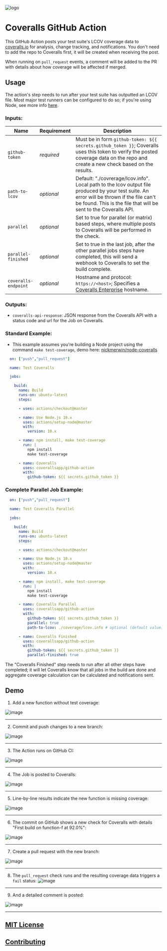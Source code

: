 ![logo](https://s3.amazonaws.com/assets.coveralls.io/coveralls_logotype-01.png)

# Coveralls GitHub Action

This GitHub Action posts your test suite's LCOV coverage data to [coveralls.io](https://coveralls.io) for analysis, change tracking, and notifications. You don't need to add the repo to Coveralls first, it will be created when receiving the post.

When running on `pull_request` events, a comment will be added to the PR with details about how coverage will be affected if merged.

## Usage

The action's step needs to run after your test suite has outputted an LCOV file. Most major test runners can be configured to do so; if you're using Node, see more info [here](https://github.com/nickmerwin/node-coveralls).

### Inputs:

| Name                  | Requirement | Description |
| --------------------- | ----------- | ----------- |
| `github-token`        | _required_ | Must be in form `github-token: ${{ secrets.github_token }}`; Coveralls uses this token to verify the posted coverage data on the repo and create a new check based on the results. |
| `path-to-lcov`        | _optional_ | Default: "./covrerage/lcov.info". Local path to the lcov output file produced by your test suite. An error will be thrown if the file can't be found. This is the file that will be sent to the Coveralls API. |
| `parallel`            | _optional_ | Set to true for parallel (or matrix) based steps, where multiple posts to Coveralls will be performed in the check. |
| `parallel-finished`   | _optional_ | Set to true in the last job, after the other parallel jobs steps have completed, this will send a webhook to Coveralls to set the build complete. |
| `coveralls-endpoint`  | _optional_ | Hostname and protocol: `https://<host>`; Specifies a [Coveralls Enterprise](https://enterprise.coveralls.io) hostname. |

### Outputs:

* `coveralls-api-response`: JSON response from the Coveralls API with a status code and url for the Job on Coveralls.

### Standard Example:

* This example assumes you're building a Node project using the command `make test-coverage`, demo here: [nickmerwin/node-coveralls](https://github.com/nickmerwin/node-coveralls)

```yaml
  on: ["push","pull_request"]

  name: Test Coveralls

  jobs:

    build:
      name: Build
      runs-on: ubuntu-latest
      steps:

      - uses: actions/checkout@master

      - name: Use Node.js 10.x
        uses: actions/setup-node@master
        with:
          version: 10.x

      - name: npm install, make test-coverage
        run: |
          npm install
          make test-coverage

      - name: Coveralls
        uses: coverallsapp/github-action
        with:
          github-token: ${{ secrets.github_token }}
```

### Complete Parallel Job Example:

```yaml
  on: ["push","pull_request"]

  name: Test Coveralls Parallel

  jobs:

    build:
      name: Build
      runs-on: ubuntu-latest
      steps:

      - uses: actions/checkout@master

      - name: Use Node.js 10.x
        uses: actions/setup-node@master
        with:
          version: 10.x

      - name: npm install, make test-coverage
        run: |
          npm install
          make test-coverage

      - name: Coveralls Parallel
        uses: coverallsapp/github-action
        with:
          github-token: ${{ secrets.github_token }}
          parallel: true
          path-to-lcov: ./coverage/lcov.info # optional (default value)

      - name: Coveralls Finished
        uses: coverallsapp/github-action
        with:
          github-token: ${{ secrets.github_token }}
          parallel-finished: true
```

The "Coveralls Finished" step needs to run after all other steps have completed; it will let Coveralls know that all jobs in the build are done and aggregate coverage calculation can be calculated and notifications sent.

## Demo

1. Add a new function without test coverage:

![image](https://user-images.githubusercontent.com/1129/62648204-29e08380-b907-11e9-8bec-d4da4ab384ae.png)

---

2. Commit and push changes to a new branch:

![image](https://user-images.githubusercontent.com/1129/62648466-b5f2ab00-b907-11e9-8adc-4c9572510469.png)

---

3. The Action runs on GitHub CI:

![image](https://user-images.githubusercontent.com/1129/62648619-066a0880-b908-11e9-88b2-b2059aaa462e.png)

---

4. The Job is posted to Coveralls:

![image](https://user-images.githubusercontent.com/1129/62648659-184bab80-b908-11e9-9ebd-9877b4f08c62.png)

---

5. Line-by-line results indicate the new function is missing coverage:

![image](https://user-images.githubusercontent.com/1129/62648700-2d283f00-b908-11e9-9a57-494c567d9fe7.png)

---

6. The commit on GitHub shows a new check for Coveralls with details "First build on function-f at 92.0%":

![image](https://user-images.githubusercontent.com/1129/62648765-52b54880-b908-11e9-86f0-1432ec719dde.png)

---

7. Create a pull request with the new branch:

![image](https://user-images.githubusercontent.com/1129/62648841-71b3da80-b908-11e9-96f7-556a07739e63.png)

---

8. The `pull_request` check runs and the resulting coverage data triggers a `fail` status:
![image](https://user-images.githubusercontent.com/1129/62649005-c9eadc80-b908-11e9-8236-e8c166d50f97.png)

---

9. And a detailed comment is posted:

![image](https://user-images.githubusercontent.com/1129/62649020-d53e0800-b908-11e9-8d22-74a93051b6c4.png)

---

## [MIT License](LICENSE.md)

## [Contributing](CONTRIBUTING.md)
